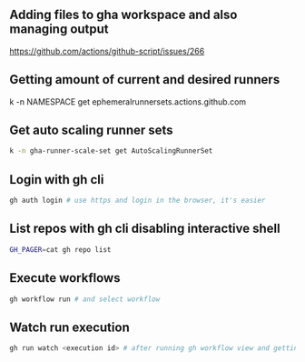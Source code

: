 ## Adding files to gha workspace and also managing output

https://github.com/actions/github-script/issues/266

## Getting amount of current and desired runners

k -n NAMESPACE get ephemeralrunnersets.actions.github.com

## Get auto scaling runner sets

```bash
k -n gha-runner-scale-set get AutoScalingRunnerSet
```

## Login with gh cli
```bash
gh auth login # use https and login in the browser, it's easier
```

## List repos with gh cli disabling interactive shell
```bash
GH_PAGER=cat gh repo list
```

## Execute workflows
```bash
gh workflow run # and select workflow
```

## Watch run execution
```bash
gh run watch <execution id> # after running gh workflow view and getting the id
```

